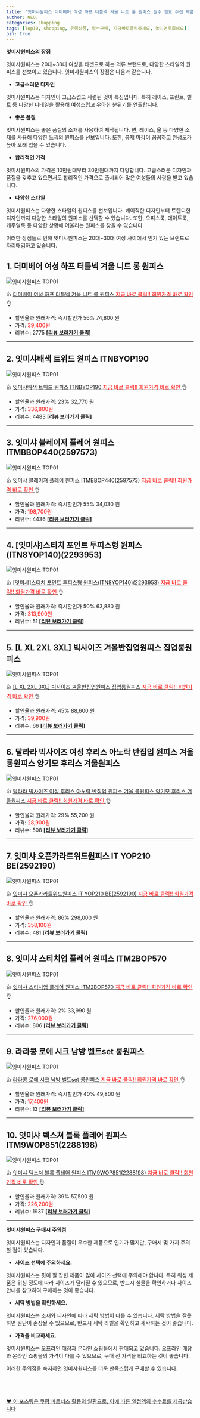 ```yaml
---
title: "잇미샤원피스 더미베어 여성 하프 터틀넥 겨울 니트 롱 원피스 필수 필요 추천 제품 비교 최저 가격 비교 장점 구매 후기 구매평"
author: NEO.
categories: shopping
tags: [Top10, shopping, 유행상품, 필수구매, 지금바로클릭하세요, 놓치면후회해요]
pin: true
---
```

**잇미샤원피스의 장점**

잇미샤원피스는 20대~30대 여성을 타겟으로 하는 의류 브랜드로, 다양한 스타일의 원피스를 선보이고 있습니다. 잇미샤원피스의 장점은 다음과 같습니다.

* **고급스러운 디자인**

잇미샤원피스는 디자인이 고급스럽고 세련된 것이 특징입니다. 특히 레이스, 프린트, 벨트 등 다양한 디테일을 활용해 여성스럽고 우아한 분위기를 연출합니다.

* **좋은 품질**

잇미샤원피스는 좋은 품질의 소재를 사용하여 제작됩니다. 면, 레이스, 울 등 다양한 소재를 사용해 다양한 느낌의 원피스를 선보입니다. 또한, 봉제 마감이 꼼꼼하고 완성도가 높아 오래 입을 수 있습니다.

* **합리적인 가격**

잇미샤원피스의 가격은 10만원대부터 30만원대까지 다양합니다. 고급스러운 디자인과 품질을 갖추고 있으면서도 합리적인 가격으로 출시되어 많은 여성들의 사랑을 받고 있습니다.

* **다양한 스타일**

잇미샤원피스는 다양한 스타일의 원피스를 선보입니다. 베이직한 디자인부터 트렌디한 디자인까지 다양한 스타일의 원피스를 선택할 수 있습니다. 또한, 오피스룩, 데이트룩, 캐주얼룩 등 다양한 상황에 어울리는 원피스를 찾을 수 있습니다.

이러한 장점들로 인해 잇미샤원피스는 20대~30대 여성 사이에서 인기 있는 브랜드로 자리매김하고 있습니다.

   

## 1. 더미베어 여성 하프 터틀넥 겨울 니트 롱 원피스

![잇미샤원피스 TOP01](https://thumbnail9.coupangcdn.com/thumbnails/remote/490x490ex/image/vendor_inventory/19a3/ca2f558f3e283d6a11b021e9ed7cd8a849b26d1de9866ea6669349de52c5.jpg)


👍 [더미베어 여성 하프 터틀넥 겨울 니트 롱 원피스 <font color=red> 지금 바로 클릭!! 회원가격 바로 확인 </font> ](https://link.coupang.com/re/AFFSDP?lptag=AF3617701&subid=GithubCoopas&pageKey=7647876221&traceid=V0-153&itemId=20340996237&vendorItemId=87425806034) 👌 


- 할인율과 원래가격: 즉시할인가 56%  74,800   원
- 가격: <span style='color:red'>39,400원</span>
- 리뷰수: 2775  [**[리뷰 보러가기 클릭]**](https://link.coupang.com/re/AFFSDP?lptag=AF3617701&subid=GithubCoopas&pageKey=7647876221&traceid=V0-153&itemId=20340996237&vendorItemId=87425806034)

---


   

## 2. 잇미샤배색 트위드 원피스 ITNBYOP190

![잇미샤원피스 TOP01](https://thumbnail9.coupangcdn.com/thumbnails/remote/490x490ex/image/vendor_inventory/25e4/8906cf3c10c02bbd8477f5bc1452de8f8414d6546f83dfe7f21647c99a4a.jpg)


👍 [잇미샤배색 트위드 원피스 ITNBYOP190 <font color=red> 지금 바로 클릭!! 회원가격 바로 확인 </font> ](https://link.coupang.com/re/AFFSDP?lptag=AF3617701&subid=GithubCoopas&pageKey=7691105215&traceid=V0-153&itemId=20567700077&vendorItemId=87643247789) 👌 


- 할인율과 원래가격: 23%  32,770   원
- 가격: <span style='color:red'>336,800원</span>
- 리뷰수: 4483  [**[리뷰 보러가기 클릭]**](https://link.coupang.com/re/AFFSDP?lptag=AF3617701&subid=GithubCoopas&pageKey=7691105215&traceid=V0-153&itemId=20567700077&vendorItemId=87643247789)

---


   

## 3. 잇미샤 블레이져 플레어 원피스 ITMBBOP440(2597573)

![잇미샤원피스 TOP01](https://thumbnail6.coupangcdn.com/thumbnails/remote/490x490ex/image/vendor_inventory/e5f4/8de8545d41365347ac2d8c65cc17780210488628b7cc2ac6aeff294ce7aa.jpg)


👍 [잇미샤 블레이져 플레어 원피스 ITMBBOP440(2597573) <font color=red> 지금 바로 클릭!! 회원가격 바로 확인 </font> ](https://link.coupang.com/re/AFFSDP?lptag=AF3617701&subid=GithubCoopas&pageKey=7653406006&traceid=V0-153&itemId=20370326030&vendorItemId=87775114040) 👌 


- 할인율과 원래가격: 즉시할인가 55%  34,030   원
- 가격: <span style='color:red'>198,700원</span>
- 리뷰수: 4436  [**[리뷰 보러가기 클릭]**](https://link.coupang.com/re/AFFSDP?lptag=AF3617701&subid=GithubCoopas&pageKey=7653406006&traceid=V0-153&itemId=20370326030&vendorItemId=87775114040)

---


   

## 4. [잇미샤]스티치 포인트 투피스형 원피스(ITN8YOP140)(2293953)

![잇미샤원피스 TOP01](https://thumbnail8.coupangcdn.com/thumbnails/remote/490x490ex/image/vendor_inventory/cc6f/7fa73e15c435106d2dd1fd26af91c92bf80b86c92b688d01f67c5389441f.JPG)


👍 [[잇미샤]스티치 포인트 투피스형 원피스(ITN8YOP140)(2293953) <font color=red> 지금 바로 클릭!! 회원가격 바로 확인 </font> ](https://link.coupang.com/re/AFFSDP?lptag=AF3617701&subid=GithubCoopas&pageKey=7617588877&traceid=V0-153&itemId=20188890816&vendorItemId=87280156822) 👌 


- 할인율과 원래가격: 즉시할인가 50%  63,880   원
- 가격: <span style='color:red'>313,900원</span>
- 리뷰수: 51  [**[리뷰 보러가기 클릭]**](https://link.coupang.com/re/AFFSDP?lptag=AF3617701&subid=GithubCoopas&pageKey=7617588877&traceid=V0-153&itemId=20188890816&vendorItemId=87280156822)

---


   

## 5. [L XL 2XL 3XL] 빅사이즈 겨울반집업원피스 집업롱원피스

![잇미샤원피스 TOP01](https://thumbnail8.coupangcdn.com/thumbnails/remote/490x490ex/image/vendor_inventory/9f63/187b993b2f66a55f9c445f919cd3a6dd9495fd4e0485694e50b3f7481e4c.jpg)


👍 [[L XL 2XL 3XL] 빅사이즈 겨울반집업원피스 집업롱원피스 <font color=red> 지금 바로 클릭!! 회원가격 바로 확인 </font> ](https://link.coupang.com/re/AFFSDP?lptag=AF3617701&subid=GithubCoopas&pageKey=7736484555&traceid=V0-153&itemId=20803456375&vendorItemId=87872531154) 👌 


- 할인율과 원래가격: 45%  88,600   원
- 가격: <span style='color:red'>39,900원</span>
- 리뷰수: 66  [**[리뷰 보러가기 클릭]**](https://link.coupang.com/re/AFFSDP?lptag=AF3617701&subid=GithubCoopas&pageKey=7736484555&traceid=V0-153&itemId=20803456375&vendorItemId=87872531154)

---


   

## 6. 달라라 빅사이즈 여성 후리스 아노락 반집업 원피스 겨울 롱원피스 양기모 후리스 겨울원피스

![잇미샤원피스 TOP01](https://thumbnail9.coupangcdn.com/thumbnails/remote/490x490ex/image/vendor_inventory/3fa3/2c0d30ea745c5afc956b617889242dd6d70d0610b0c0368b275bf51284ea.jpg)


👍 [달라라 빅사이즈 여성 후리스 아노락 반집업 원피스 겨울 롱원피스 양기모 후리스 겨울원피스 <font color=red> 지금 바로 클릭!! 회원가격 바로 확인 </font> ](https://link.coupang.com/re/AFFSDP?lptag=AF3617701&subid=GithubCoopas&pageKey=6981776569&traceid=V0-153&itemId=17057333931&vendorItemId=84231655028) 👌 


- 할인율과 원래가격: 29%  55,200   원
- 가격: <span style='color:red'>28,900원</span>
- 리뷰수: 508  [**[리뷰 보러가기 클릭]**](https://link.coupang.com/re/AFFSDP?lptag=AF3617701&subid=GithubCoopas&pageKey=6981776569&traceid=V0-153&itemId=17057333931&vendorItemId=84231655028)

---


   

## 7. 잇미샤 오픈카라트위드원피스 IT YOP210 BE(2592190)

![잇미샤원피스 TOP01](https://thumbnail6.coupangcdn.com/thumbnails/remote/490x490ex/image/vendor_inventory/11a9/a0d9bfab0375ba575576f58af6c3390e8b0070f1ca209aec59cc1d73e8e7.jpg)


👍 [잇미샤 오픈카라트위드원피스 IT YOP210 BE(2592190) <font color=red> 지금 바로 클릭!! 회원가격 바로 확인 </font> ](https://link.coupang.com/re/AFFSDP?lptag=AF3617701&subid=GithubCoopas&pageKey=7734366076&traceid=V0-153&itemId=20791970942&vendorItemId=87861487332) 👌 


- 할인율과 원래가격: 86%  298,000   원
- 가격: <span style='color:red'>358,100원</span>
- 리뷰수: 481  [**[리뷰 보러가기 클릭]**](https://link.coupang.com/re/AFFSDP?lptag=AF3617701&subid=GithubCoopas&pageKey=7734366076&traceid=V0-153&itemId=20791970942&vendorItemId=87861487332)

---


   

## 8. 잇미샤 스티치업 플레어 원피스 ITM2BOP570

![잇미샤원피스 TOP01](https://thumbnail8.coupangcdn.com/thumbnails/remote/490x490ex/image/vendor_inventory/6687/a4b0eefb4679827cdff53af8bac5b8d0859f6fd17b60fcab78c3ccd5505d.jpg)


👍 [잇미샤 스티치업 플레어 원피스 ITM2BOP570 <font color=red> 지금 바로 클릭!! 회원가격 바로 확인 </font> ](https://link.coupang.com/re/AFFSDP?lptag=AF3617701&subid=GithubCoopas&pageKey=7585581818&traceid=V0-153&itemId=20033600751&vendorItemId=87130102669) 👌 


- 할인율과 원래가격: 2%  33,990   원
- 가격: <span style='color:red'>276,000원</span>
- 리뷰수: 806  [**[리뷰 보러가기 클릭]**](https://link.coupang.com/re/AFFSDP?lptag=AF3617701&subid=GithubCoopas&pageKey=7585581818&traceid=V0-153&itemId=20033600751&vendorItemId=87130102669)

---


   

## 9. 라라콩 로에 시크 남방 벨트set 롱원피스

![잇미샤원피스 TOP01](https://thumbnail9.coupangcdn.com/thumbnails/remote/490x490ex/image/vendor_inventory/3dd2/02669e45221986a8dded130337ebdf4af17d989f78cafe86aa11b5f56ec8.jpg)


👍 [라라콩 로에 시크 남방 벨트set 롱원피스 <font color=red> 지금 바로 클릭!! 회원가격 바로 확인 </font> ](https://link.coupang.com/re/AFFSDP?lptag=AF3617701&subid=GithubCoopas&pageKey=7593367300&traceid=V0-153&itemId=20070291799&vendorItemId=87166082352) 👌 


- 할인율과 원래가격: 즉시할인가 40%  49,800   원
- 가격: <span style='color:red'>17,400원</span>
- 리뷰수: 13  [**[리뷰 보러가기 클릭]**](https://link.coupang.com/re/AFFSDP?lptag=AF3617701&subid=GithubCoopas&pageKey=7593367300&traceid=V0-153&itemId=20070291799&vendorItemId=87166082352)

---


   

## 10. 잇미샤 텍스쳐 블록 플레어 원피스 ITM9WOP851(2288198)

![잇미샤원피스 TOP01](https://thumbnail8.coupangcdn.com/thumbnails/remote/490x490ex/image/vendor_inventory/0789/dd084b225ec153889c7a6493368be9d63fccc8a7cb1c175d76eeb1daf2a7.jpeg)


👍 [잇미샤 텍스쳐 블록 플레어 원피스 ITM9WOP851(2288198) <font color=red> 지금 바로 클릭!! 회원가격 바로 확인 </font> ](https://link.coupang.com/re/AFFSDP?lptag=AF3617701&subid=GithubCoopas&pageKey=7627119144&traceid=V0-153&itemId=20234148464&vendorItemId=87446120945) 👌 


- 할인율과 원래가격: 39%  57,500   원
- 가격: <span style='color:red'>226,200원</span>
- 리뷰수: 1937  [**[리뷰 보러가기 클릭]**](https://link.coupang.com/re/AFFSDP?lptag=AF3617701&subid=GithubCoopas&pageKey=7627119144&traceid=V0-153&itemId=20234148464&vendorItemId=87446120945)

---
**잇미샤원피스 구매시 주의점**

잇미샤원피스는 디자인과 품질이 우수한 제품으로 인기가 많지만, 구매시 몇 가지 주의할 점이 있습니다.

* **사이즈 선택에 주의하세요.**

잇미샤원피스는 핏이 잘 잡힌 제품이 많아 사이즈 선택에 주의해야 합니다. 특히 워싱 제품은 워싱 정도에 따라 사이즈가 달라질 수 있으므로, 반드시 실물을 확인하거나 사이즈 안내를 참고하여 구매하는 것이 좋습니다.

* **세탁 방법을 확인하세요.**

잇미샤원피스는 소재와 디자인에 따라 세탁 방법이 다를 수 있습니다. 세탁 방법을 잘못하면 원단이 손상될 수 있으므로, 반드시 세탁 라벨을 확인하고 세탁하는 것이 좋습니다.

* **가격을 비교하세요.**

잇미샤원피스는 오프라인 매장과 온라인 쇼핑몰에서 판매되고 있습니다. 오프라인 매장과 온라인 쇼핑몰의 가격이 다를 수 있으므로, 구매 전 가격을 비교하는 것이 좋습니다.

이러한 주의점을 숙지하면 잇미샤원피스를 더욱 만족스럽게 구매할 수 있습니다.<br><br><br><br><br> [ ❤  이 포스팅은 쿠팡 파트너스 활동의 일환으로, 이에 따른 일정액의 수수료를 제공받습니다](https://link.coupang.com/a/bcEFyh)